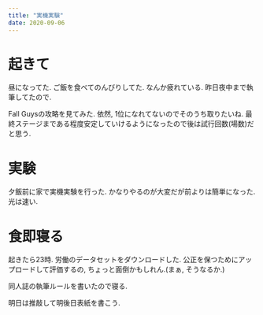 ```yaml
---
title: "実機実験"
date: 2020-09-06
---
```


# 起きて
昼になってた. ご飯を食べてのんびりしてた. なんか疲れている. 昨日夜中まで執筆してたので.

Fall Guysの攻略を見てみた. 依然, 1位になれてないのでそのうち取りたいね. 最終ステージまである程度安定していけるようになったので後は試行回数(場数)だと思う.

# 実験
夕飯前に家で実機実験を行った. かなりやるのが大変だが前よりは簡単になった. 光は速い.

# 食即寝る
起きたら23時. 労働のデータセットをダウンロードした. 公正を保つためにアップロードして評価するの, ちょっと面倒かもしれん.(まぁ, そうなるか.)

同人誌の執筆ルールを書いたので寝る.

明日は推敲して明後日表紙を書こう.